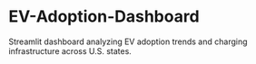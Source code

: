 # EV-Adoption-Dashboard
Streamlit dashboard analyzing EV adoption trends and charging infrastructure across U.S. states.

